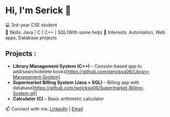 # Hi, I'm Serick 👋

💻 3rd-year CSE student  
🔹 Skills: Java | C | C++ | SQL(With some help)
🔹 Interests: Automation, Web apps, Database projects  

## Projects :
- **Library Management System (C++)** – Console-based app to add/search/delete books[https://github.com/sericksg06/Library-Management-System]
- **Supermarket Billing System (Java + SQL)** – Billing app with database[https://github.com/sericksg06/Supermarket-Billing-System.git]
- **Calculator (C)** – Basic arithmetic calculator 

📫 Connect with me: [LinkedIn](https://www.linkedin.com/in/sericksg06) | [Email](mailto:sericksg06@gmail.com)
